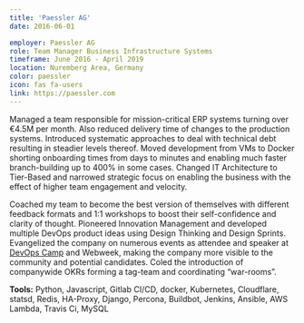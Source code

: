 ```yaml
---
title: 'Paessler AG'
date: 2016-06-01

employer: Paessler AG
role: Team Manager Business Infrastructure Systems
timeframe: June 2016 - April 2019
location: Nuremberg Area, Germany
color: paessler
icon: fas fa-users
link: https://paessler.com
---
```


Managed a team responsible for mission-critical ERP systems turning over €4.5M per month. Also reduced delivery time of changes to the production systems. Introduced systematic approaches to deal with technical debt resulting in steadier levels thereof. Moved development from VMs to Docker shorting onboarding times from days to minutes and enabling much faster branch-building up to 400% in some cases. Changed IT Architecture to Tier-Based and narrowed strategic focus on enabling the business with the effect of higher team engagement and velocity.

Coached my team to become the best version of themselves with different feedback formats and 1:1 workshops to boost their self-confidence and clarity of thought.
Pioneered Innovation Management and developed multiple DevOps product ideas using Design Thinking and Design Sprints. Evangelized the company on numerous events as attendee and speaker at [DevOps Camp](https://twitter.com/DrSlow/status/1014203485108228096) and Webweek, making the company more visible to the community and potential candidates. Coled the introduction of companywide OKRs forming a tag-team and coordinating “war-rooms”.


**Tools:** Python, Javascript, Gitlab CI/CD, docker, Kubernetes, Cloudflare, statsd, Redis, HA-Proxy, Django, Percona, Buildbot, Jenkins, Ansible, AWS Lambda, Travis Ci, MySQL
